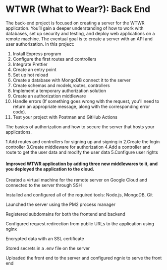# WTWR (What to Wear?): Back End
The back-end project is focused on creating a server for the WTWR application. You’ll gain a deeper understanding of how to work with databases, set up security and testing, and deploy web applications on a remote machine. The eventual goal is to create a server with an API and user authorization.
In this project:

1. Install Express program
2. Configure the first routes and controllers
3. Integrate Prettier
4. Create an entry point
5. Set up hot reload
6. Create a database with MongoDB connect it to the server
7. Create schemas and models,routes, controllers
8. Implement a temporary authorization solution
9. Create an authorization middleware
10. Handle errors (If something goes wrong with the request, you'll need to return an appropriate message, along with the corresponding error code).
11. Test your project with Postman and GitHub Actions

 The basics of authorization and how to secure the server that hosts your applications.

 1.Add routes and controllers for signing up and signing in
 2.Create the login controller
 3.Create middleware for authorization
 4.Add a controller and route to get the user data and modify the user data
 5.Configure user rights
 

#### Improved WTWR application by adding three new middlewares to it, and you deployed the application to the cloud. 


Created a virtual machine for the remote server on Google Cloud and connected to the server through SSH

Installed and configured all of the required tools: Node.js, MongoDB, Git

Launched the server using the PM2 process manager

Registered subdomains for both the frontend and backend

Configured request redirection from public URLs to the application using nginx

Encrypted data with an SSL certificate

Stored secrets in a .env file on the server

Uploaded the front end to the server and configured ngnix to serve the front end

